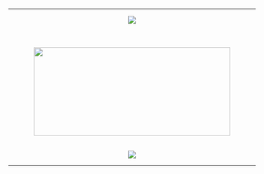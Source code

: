 <hr>
<div align="center">
  <img src="https://img.shields.io/static/v1?label=Overview&message=L3ndry&color=f8efd4&style=for-the-badge&logo=GitHub">

  <br><br>
  <img src="https://github-readme-stats.vercel.app/api/top-langs/?username=L3ndry&layout=compact&langs_count=16&theme=dracula" height="180px" width="400px">
  <br><br>

  <a href="https://www.instagram.com/vvgner/" target="_blank">
    <img src="https://img.shields.io/badge/Instagram-E4405F?style=for-the-badge&logo=instagram&logoColor=white">
  </a>
</div>
<hr>
